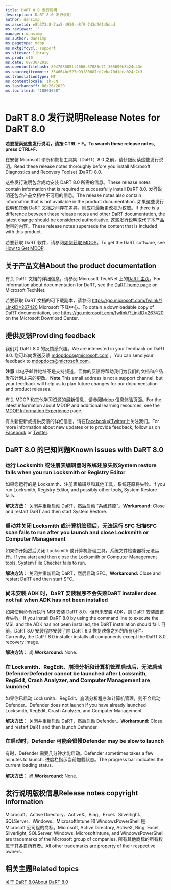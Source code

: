 ```yaml
---
title: DaRT 8.0 发行说明
description: DaRT 8.0 发行说明
author: dansimp
ms.assetid: e8b373c8-7aa5-4930-a8f9-743d26145dad
ms.reviewer: ''
manager: dansimp
ms.author: dansimp
ms.pagetype: mdop
ms.mktglfcycl: support
ms.sitesec: library
ms.prod: w10
ms.date: 08/30/2016
ms.openlocfilehash: 894708585ff4006c37085e71f365690b8424d43e
ms.sourcegitcommit: 354664bc527d93f80687cd2eba70d1eea024c7c3
ms.translationtype: MT
ms.contentlocale: zh-CN
ms.lasthandoff: 06/26/2020
ms.locfileid: "10803638"
---
```

# <span data-ttu-id="c18ad-103">DaRT 8.0 发行说明</span><span class="sxs-lookup"><span data-stu-id="c18ad-103">Release Notes for DaRT 8.0</span></span>


**<span data-ttu-id="c18ad-104">若要搜索这些发行说明，请按 CTRL + F。</span><span class="sxs-lookup"><span data-stu-id="c18ad-104">To search these release notes, press CTRL+F.</span></span>**

<span data-ttu-id="c18ad-105">在安装 Microsoft 诊断和恢复工具集（DaRT）8.0 之前，请仔细阅读这些发行说明。</span><span class="sxs-lookup"><span data-stu-id="c18ad-105">Read these release notes thoroughly before you install Microsoft Diagnostics and Recovery Toolset (DaRT) 8.0.</span></span>

<span data-ttu-id="c18ad-106">这些发行说明包含成功安装 DaRT 8.0 所需的信息。</span><span class="sxs-lookup"><span data-stu-id="c18ad-106">These release notes contain information that is required to successfully install DaRT 8.0.</span></span> <span data-ttu-id="c18ad-107">发行说明还包含产品文档中不可用的信息。</span><span class="sxs-lookup"><span data-stu-id="c18ad-107">The release notes also contain information that is not available in the product documentation.</span></span> <span data-ttu-id="c18ad-108">如果这些发行说明和其他 DaRT 文档之间存在差异，则应将最新更改视为权威。</span><span class="sxs-lookup"><span data-stu-id="c18ad-108">If there is a difference between these release notes and other DaRT documentation, the latest change should be considered authoritative.</span></span> <span data-ttu-id="c18ad-109">这些发行说明取代了本产品附带的内容。</span><span class="sxs-lookup"><span data-stu-id="c18ad-109">These release notes supersede the content that is included with this product.</span></span>

<span data-ttu-id="c18ad-110">若要获取 DaRT 软件，请参阅[如何获取 MDOP](https://go.microsoft.com/fwlink/?LinkId=322049)。</span><span class="sxs-lookup"><span data-stu-id="c18ad-110">To get the DaRT software, see [How to Get MDOP](https://go.microsoft.com/fwlink/?LinkId=322049).</span></span>

## <span data-ttu-id="c18ad-111">关于产品文档</span><span class="sxs-lookup"><span data-stu-id="c18ad-111">About the product documentation</span></span>


<span data-ttu-id="c18ad-112">有关 DaRT 文档的详细信息，请参阅 Microsoft TechNet 上的[DaRT 主页](https://go.microsoft.com/fwlink/?LinkID=252096)。</span><span class="sxs-lookup"><span data-stu-id="c18ad-112">For information about documentation for DaRT, see the [DaRT home page](https://go.microsoft.com/fwlink/?LinkID=252096) on Microsoft TechNet.</span></span>

<span data-ttu-id="c18ad-113">若要获取 DaRT 文档的可下载副本，请参阅 <https://go.microsoft.com/fwlink/?LinkID=267420> Microsoft 下载中心。</span><span class="sxs-lookup"><span data-stu-id="c18ad-113">To obtain a downloadable copy of DaRT documentation, see <https://go.microsoft.com/fwlink/?LinkID=267420> on the Microsoft Download Center.</span></span>

## <span data-ttu-id="c18ad-114">提供反馈</span><span class="sxs-lookup"><span data-stu-id="c18ad-114">Providing feedback</span></span>


<span data-ttu-id="c18ad-115">我们对 DaRT 8.0 的反馈感兴趣。</span><span class="sxs-lookup"><span data-stu-id="c18ad-115">We are interested in your feedback on DaRT 8.0.</span></span> <span data-ttu-id="c18ad-116">您可以向发送反馈 <mdopdocs@microsoft.com> 。</span><span class="sxs-lookup"><span data-stu-id="c18ad-116">You can send your feedback to <mdopdocs@microsoft.com>.</span></span>

<span data-ttu-id="c18ad-117">**注意** 此电子邮件地址不是支持频道，但你的反馈将帮助我们为我们的文档和产品发布计划未来的更改。</span><span class="sxs-lookup"><span data-stu-id="c18ad-117">**Note** This email address is not a support channel, but your feedback will help us to plan future changes for our documentation and product releases.</span></span>

 

<span data-ttu-id="c18ad-118">有关 MDOP 和其他学习资源的最新信息，请参阅[Mdop 信息体验](https://go.microsoft.com/fwlink/p/?LinkId=236032)页面。</span><span class="sxs-lookup"><span data-stu-id="c18ad-118">For the latest information about MDOP and additional learning resources, see the [MDOP Information Experience](https://go.microsoft.com/fwlink/p/?LinkId=236032) page.</span></span>

<span data-ttu-id="c18ad-119">有关新更新或提供反馈的详细信息，请在[Facebook](https://go.microsoft.com/fwlink/p/?LinkId=242445)或[Twitter](https://go.microsoft.com/fwlink/p/?LinkId=242447)上关注我们。</span><span class="sxs-lookup"><span data-stu-id="c18ad-119">For more information about new updates or to provide feedback, follow us on [Facebook](https://go.microsoft.com/fwlink/p/?LinkId=242445) or [Twitter](https://go.microsoft.com/fwlink/p/?LinkId=242447).</span></span>

## <span data-ttu-id="c18ad-120">DaRT 8.0 的已知问题</span><span class="sxs-lookup"><span data-stu-id="c18ad-120">Known issues with DaRT 8.0</span></span>


### <span data-ttu-id="c18ad-121">运行 Locksmith 或注册表编辑器时系统还原失败</span><span class="sxs-lookup"><span data-stu-id="c18ad-121">System restore fails when you run Locksmith or Registry Editor</span></span>

<span data-ttu-id="c18ad-122">如果您运行的是 Locksmith、注册表编辑器和其他工具，系统还原将失败。</span><span class="sxs-lookup"><span data-stu-id="c18ad-122">If you run Locksmith, Registry Editor, and possibly other tools, System Restore fails.</span></span>

<span data-ttu-id="c18ad-123">**解决方法：** 关闭并重新启动 DaRT，然后启动 "系统还原"。</span><span class="sxs-lookup"><span data-stu-id="c18ad-123">**Workaround:** Close and restart DaRT and then start System Restore.</span></span>

### <span data-ttu-id="c18ad-124">启动并关闭 Locksmith 或计算机管理后，无法运行 SFC 扫描</span><span class="sxs-lookup"><span data-stu-id="c18ad-124">SFC scan fails to run after you launch and close Locksmith or Computer Management</span></span>

<span data-ttu-id="c18ad-125">如果你开始然后关闭 Locksmith 或计算机管理工具，系统文件检查器将无法运行。</span><span class="sxs-lookup"><span data-stu-id="c18ad-125">If you start and then close the Locksmith or Computer Management tools, System File Checker fails to run.</span></span>

<span data-ttu-id="c18ad-126">**解决方法：** 关闭并重新启动 DaRT，然后启动 SFC。</span><span class="sxs-lookup"><span data-stu-id="c18ad-126">**Workaround:** Close and restart DaRT and then start SFC.</span></span>

### <a href="" id="-------------dart-installer-does-not-fail-when-adk-has-not-been-installed"></a> <span data-ttu-id="c18ad-127">尚未安装 ADK 时，DaRT 安装程序不会失败</span><span class="sxs-lookup"><span data-stu-id="c18ad-127">DaRT installer does not fail when ADK has not been installed</span></span>

<span data-ttu-id="c18ad-128">如果使用命令行执行 MSI 安装 DaRT 8.0，但尚未安装 ADK，则 DaRT 安装应该会失败。</span><span class="sxs-lookup"><span data-stu-id="c18ad-128">If you install DaRT 8.0 by using the command line to execute the MSI, and the ADK has not been installed, the DaRT installation should fail.</span></span> <span data-ttu-id="c18ad-129">目前，DaRT 8.0 安装程序安装了除 DaRT 8.0 恢复映像之外的所有组件。</span><span class="sxs-lookup"><span data-stu-id="c18ad-129">Currently, the DaRT 8.0 installer installs all components except the DaRT 8.0 recovery image.</span></span>

<span data-ttu-id="c18ad-130">**解决方法：** 尚.</span><span class="sxs-lookup"><span data-stu-id="c18ad-130">**Workaround:** None.</span></span>

### <span data-ttu-id="c18ad-131">在 Locksmith、RegEdit、崩溃分析和计算机管理启动后，无法启动 Defender</span><span class="sxs-lookup"><span data-stu-id="c18ad-131">Defender cannot be launched after Locksmith, RegEdit, Crash Analyzer, and Computer Management are launched</span></span>

<span data-ttu-id="c18ad-132">如果你已启动 Locksmith、RegEdit、崩溃分析程序和计算机管理，则不会启动 Defender。</span><span class="sxs-lookup"><span data-stu-id="c18ad-132">Defender does not launch if you have already launched Locksmith, RegEdit, Crash Analyzer, and Computer Management.</span></span>

<span data-ttu-id="c18ad-133">**解决方法：** 关闭并重新启动 DaRT，然后启动 Defender。</span><span class="sxs-lookup"><span data-stu-id="c18ad-133">**Workaround:** Close and restart DaRT and then launch Defender.</span></span>

### <span data-ttu-id="c18ad-134">在启动时，Defender 可能会很慢</span><span class="sxs-lookup"><span data-stu-id="c18ad-134">Defender may be slow to launch</span></span>

<span data-ttu-id="c18ad-135">有时，Defender 需要几分钟才能启动。</span><span class="sxs-lookup"><span data-stu-id="c18ad-135">Defender sometimes takes a few minutes to launch.</span></span> <span data-ttu-id="c18ad-136">进度栏指示当前加载状态。</span><span class="sxs-lookup"><span data-stu-id="c18ad-136">The progress bar indicates the current loading status.</span></span>

<span data-ttu-id="c18ad-137">**解决方法：** 尚.</span><span class="sxs-lookup"><span data-stu-id="c18ad-137">**Workaround:** None.</span></span>

## <span data-ttu-id="c18ad-138">发行说明版权信息</span><span class="sxs-lookup"><span data-stu-id="c18ad-138">Release notes copyright information</span></span>


<span data-ttu-id="c18ad-139">Microsoft、Active Directory、ActiveX、Bing、Excel、Silverlight、SQLServer、Windows、MicrosoftIntune 和 WindowsPowerShell 是 Microsoft 公司组的商标。</span><span class="sxs-lookup"><span data-stu-id="c18ad-139">Microsoft, Active Directory, ActiveX, Bing, Excel, Silverlight, SQLServer, Windows, MicrosoftIntune, and WindowsPowerShell are trademarks of the Microsoft group of companies.</span></span> <span data-ttu-id="c18ad-140">所有其他商标的所有权属于其各自所有者。</span><span class="sxs-lookup"><span data-stu-id="c18ad-140">All other trademarks are property of their respective owners.</span></span>



## <span data-ttu-id="c18ad-141">相关主题</span><span class="sxs-lookup"><span data-stu-id="c18ad-141">Related topics</span></span>


[<span data-ttu-id="c18ad-142">关于 DaRT 8.0</span><span class="sxs-lookup"><span data-stu-id="c18ad-142">About DaRT 8.0</span></span>](about-dart-80-dart-8.md)

 

 






